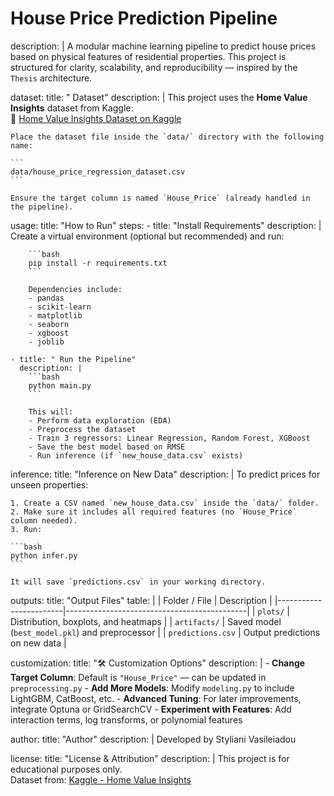 # House Price Prediction Pipeline
description: |
  A modular machine learning pipeline to predict house prices based on physical features of residential properties. This project is structured for clarity, scalability, and reproducibility — inspired by the `Thesis` architecture.

dataset:
  title: " Dataset"
  description: |
    This project uses the **Home Value Insights** dataset from Kaggle:  
    🔗 [Home Value Insights Dataset on Kaggle](https://www.kaggle.com/datasets/prokshitha/home-value-insights?resource=download)

    Place the dataset file inside the `data/` directory with the following name:

    ```
    data/house_price_regression_dataset.csv
    ```

    Ensure the target column is named `House_Price` (already handled in the pipeline).

usage:
  title: "How to Run"
  steps:
    - title: "Install Requirements"
      description: |
        Create a virtual environment (optional but recommended) and run:

        ```bash
        pip install -r requirements.txt
        ```

        Dependencies include:
        - pandas
        - scikit-learn
        - matplotlib
        - seaborn
        - xgboost
        - joblib

    - title: " Run the Pipeline"
      description: |
        ```bash
        python main.py
        ```

        This will:
        - Perform data exploration (EDA)
        - Preprocess the dataset
        - Train 3 regressors: Linear Regression, Random Forest, XGBoost
        - Save the best model based on RMSE
        - Run inference (if `new_house_data.csv` exists)

inference:
  title: "Inference on New Data"
  description: |
    To predict prices for unseen properties:

    1. Create a CSV named `new_house_data.csv` inside the `data/` folder.
    2. Make sure it includes all required features (no `House_Price` column needed).
    3. Run:

    ```bash
    python infer.py
    ```

    It will save `predictions.csv` in your working directory.

outputs:
  title: "Output Files"
  table: |
    | Folder / File          | Description                                 |
    |------------------------|---------------------------------------------|
    | `plots/`               | Distribution, boxplots, and heatmaps        |
    | `artifacts/`           | Saved model (`best_model.pkl`) and preprocessor |
    | `predictions.csv`      | Output predictions on new data              |

customization:
  title: "🛠️ Customization Options"
  description: |
    - **Change Target Column**: Default is `"House_Price"` — can be updated in `preprocessing.py`
    - **Add More Models**: Modify `modeling.py` to include LightGBM, CatBoost, etc.
    - **Advanced Tuning**: For later improvements, integrate Optuna or GridSearchCV
    - **Experiment with Features**: Add interaction terms, log transforms, or polynomial features

author:
  title: "Author"
  description: |
    Developed by Styliani Vasileiadou

license:
  title: "License & Attribution"
  description: |
    This project is for educational purposes only.  
    Dataset from: [Kaggle - Home Value Insights](https://www.kaggle.com/datasets/prokshitha/home-value-insights)

